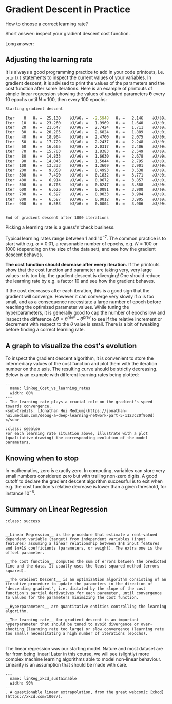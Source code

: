 # Gradient Descent in Practice


How to choose a correct learning rate?  

Short answer: inspect your gradient descent cost function.

Long answer:  

## Adjusting the learning rate
It is always a good programming practice to add in your code printouts, i.e. `print()` statements to inspect the current values of your variables.
In gradient descent, it is advised to print the values of the parameters and the cost function after some iterations. Here is an example of printouts of simple linear regression showing the values of updated parameters $\boldsymbol{\theta}$ every 10 epochs until $N$ = 100, then every 100 epochs: 

```sh
Starting gradient descent

Iter    0	θ₀ =  25.130	∂J/∂θ₀ =  -2.5948	θ₁ =   2.146	∂J/∂θ₁ = -42.9159	Cost = 56.84502
Iter   10	θ₀ =  23.260	∂J/∂θ₀ =   1.9969	θ₁ =   1.640	∂J/∂θ₁ =  -9.6267	Cost = 33.25208
Iter   20	θ₀ =  21.647	∂J/∂θ₀ =   2.7424	θ₁ =   1.711	∂J/∂θ₁ =  -2.4181	Cost = 27.31331
Iter   30	θ₀ =  20.205	∂J/∂θ₀ =   2.6824	θ₁ =   1.889	∂J/∂θ₁ =  -0.8322	Cost = 23.07411
Iter   40	θ₀ =  18.904	∂J/∂θ₀ =   2.4700	θ₁ =   2.075	∂J/∂θ₁ =  -0.4608	Cost = 19.63395
Iter   50	θ₀ =  17.729	∂J/∂θ₀ =   2.2437	θ₁ =   2.248	∂J/∂θ₁ =  -0.3540	Cost = 16.82019
Iter   60	θ₀ =  16.665	∂J/∂θ₀ =   2.0317	θ₁ =   2.406	∂J/∂θ₁ =  -0.3066	Cost = 14.51773
Iter   70	θ₀ =  15.703	∂J/∂θ₀ =   1.8383	θ₁ =   2.549	∂J/∂θ₁ =  -0.2745	Cost = 12.63362
Iter   80	θ₀ =  14.833	∂J/∂θ₀ =   1.6630	θ₁ =   2.678	∂J/∂θ₁ =  -0.2477	Cost = 11.09184
Iter   90	θ₀ =  14.045	∂J/∂θ₀ =   1.5044	θ₁ =   2.795	∂J/∂θ₁ =  -0.2239	Cost =  9.83019
Iter  100	θ₀ =  13.333	∂J/∂θ₀ =   1.3609	θ₁ =   2.901	∂J/∂θ₁ =  -0.2025	Cost =  8.79778
Iter  200	θ₀ =   9.058	∂J/∂θ₀ =   0.4993	θ₁ =   3.538	∂J/∂θ₁ =  -0.0743	Cost =  4.77406
Iter  300	θ₀ =   7.490	∂J/∂θ₀ =   0.1832	θ₁ =   3.771	∂J/∂θ₁ =  -0.0273	Cost =  4.23233
Iter  400	θ₀ =   6.914	∂J/∂θ₀ =   0.0672	θ₁ =   3.857	∂J/∂θ₁ =  -0.0100	Cost =  4.15940
Iter  500	θ₀ =   6.703	∂J/∂θ₀ =   0.0247	θ₁ =   3.888	∂J/∂θ₁ =  -0.0037	Cost =  4.14958
Iter  600	θ₀ =   6.625	∂J/∂θ₀ =   0.0091	θ₁ =   3.900	∂J/∂θ₁ =  -0.0013	Cost =  4.14825
Iter  700	θ₀ =   6.597	∂J/∂θ₀ =   0.0033	θ₁ =   3.904	∂J/∂θ₁ =  -0.0005	Cost =  4.14808
Iter  800	θ₀ =   6.587	∂J/∂θ₀ =   0.0012	θ₁ =   3.905	∂J/∂θ₁ =  -0.0002	Cost =  4.14805
Iter  900	θ₀ =   6.583	∂J/∂θ₀ =   0.0004	θ₁ =   3.906	∂J/∂θ₁ =  -0.0001	Cost =  4.14805


End of gradient descent after 1000 iterations
```

Picking a learning rate is a guess'n'check business. 

Typical learning rates range between $1$ and $10^{-7}$. The common practice is to start with e.g. $\alpha = 0.01$, a reasonable number of epochs, e.g. $N = 100$ or $1000$ (depending on the size of the data set), and see how the gradient descent behaves.

__The cost function should decrease after every iteration.__ If the printouts show that the cost function and parameter are taking very, very large values: $\alpha$ is too big, the gradient descent is diverging! One should reduce the learning rate by e.g. a factor 10 and see how the gradient behaves.  

If the cost decreases after each iteration, this is a good sign that the gradient will converge. However it can converge very slowly if $\alpha$ is too small, and as a consequence necessitate a large number of epoch before reaching the optimized parameter values. While tuning the hyperparameters, it is generally good to cap the number of epochs low and inspect the difference $\Delta \theta = \theta^\text{new} - \theta^\text{prev}$ to see if the relative increment or decrement with respect to the $\theta$ value is small. There is a bit of tweaking before finding a correct learning rate.

## A graph to visualize the cost's evolution
To inspect the gradient descent algorithm, it is convenient to store the intermediary values of the cost function and plot them with the iteration number on the $x$ axis. The resulting curve should be strictly decreasing. Below is an example with different learning rates being plotted:

```{figure} ../images/linReg_Cost_vs_learning_rates.png
---
  name: linReg_Cost_vs_learning_rates
  width: 80%
---
. The learning rate plays a crucial role on the gradient's speed towards convergence.  
<sub>Credits: [Jonathan Hui Medium](https://jonathan-hui.medium.com/debug-a-deep-learning-network-part-5-1123c20f960d)</sub>
```

```{admonition} Exercise
:class: seealso
For each learning rate situation above, illustrate with a plot (qualitative drawing) the corresponding evolution of the model parameters. 
```

## Knowing when to stop
In mathematics, zero is exactly zero. In computing, variables can store very small numbers considered zero but with trailing non-zero digits. A good cutoff to declare the gradient descent algorithm successful is to exit when e.g. the cost function's relative decrease is lower than a given threshold, for instance $10^{-6}$.

## Summary on Linear Regression

```{admonition} Key concepts
:class: success  
  
  
__Linear Regression__ is the procedure that estimate a real-valued dependent variable (target) from independent variables (input features) assuming a linear relationship between $n$ input features and $n+1$ coefficients (parameters, or weight). The extra one is the offset parameter.

__The cost function__ computes the sum of errors between the predicted line and the data. It usually uses the least squared method (errors squared).

__The Gradient Descent__ is an optimization algorithm consisting of an iterative procedure to update the parameters in the direction of 'descending gradient', i.e. dictated by the slope of the cost function's partial derivatives for each parameter, until convergence to values for the parameters minimizing the cost function.

__Hyperparameters__ are quantitative entities controlling the learning algorithm.

__The learning rate__ for gradient descent is an important hyperparameter that should be tuned to avoid divergence or over-shooting (learning rate too large) or slow convergence (learning rate too small) necessitating a high number of iterations (epochs).
```
&nbsp;  
The linear regression was our starting model. Nature and most dataset are far from being linear! Later in this course, we will see (slightly) more complex machine learning algorithms able to model non-linear behaviour. Linearity is an assumption that should be made with care.

```{figure} ../images/linReg_xkcd_sustainable.png
---
  name: linReg_xkcd_sustainable
  width: 90%
---
. A questionable linear extrapolation, from the great webcomic [xkcd](https://xkcd.com/1007/).

